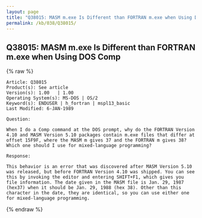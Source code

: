 ```yaml
---
layout: page
title: "Q38015: MASM m.exe Is Different than FORTRAN m.exe when Using DOS Comp"
permalink: /kb/038/Q38015/
---
```


## Q38015: MASM m.exe Is Different than FORTRAN m.exe when Using DOS Comp

{% raw %}

	Article: Q38015
	Product(s): See article
	Version(s): 1.00   | 1.00
	Operating System(s): MS-DOS | OS/2
	Keyword(s): ENDUSER | h_fortran | mspl13_basic
	Last Modified: 6-JAN-1989
	
	Question:
	
	When I do a Comp command at the DOS prompt, why do the FORTRAN Version
	4.10 and MASM Version 5.10 packages contain m.exe files that differ at
	offset 15F9F, where the MASM m gives 37 and the FORTRAN m gives 38?
	Which one should I use for mixed-language programming?
	
	Response:
	
	This behavior is an error that was discovered after MASM Version 5.10
	was released, but before FORTRAN Version 4.10 was shipped. You can see
	this by invoking the editor and entering SHIFT+F1, which gives you
	file information. The date given in the MASM file is Jan. 29, 1987
	(hex37) when it should be Jan. 29, 1988 (hex 38). Other than this
	character in the date, they are identical, so you can use either one
	for mixed-language programming.

{% endraw %}
